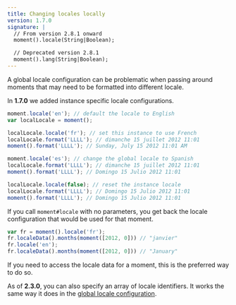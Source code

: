 ```yaml
---
title: Changing locales locally
version: 1.7.0
signature: |
  // From version 2.8.1 onward
  moment().locale(String|Boolean);

  // Deprecated version 2.8.1
  moment().lang(String|Boolean);
---
```



A global locale configuration can be problematic when passing around moments that may need to be formatted into different locale.

In **1.7.0** we added instance specific locale configurations.

```javascript
moment.locale('en'); // default the locale to English
var localLocale = moment();

localLocale.locale('fr'); // set this instance to use French
localLocale.format('LLLL'); // dimanche 15 juillet 2012 11:01
moment().format('LLLL'); // Sunday, July 15 2012 11:01 AM

moment.locale('es'); // change the global locale to Spanish
localLocale.format('LLLL'); // dimanche 15 juillet 2012 11:01
moment().format('LLLL'); // Domingo 15 Julio 2012 11:01

localLocale.locale(false); // reset the instance locale
localLocale.format('LLLL'); // Domingo 15 Julio 2012 11:01
moment().format('LLLL'); // Domingo 15 Julio 2012 11:01
```

If you call `moment#locale` with no parameters, you get back the locale configuration that would be used for that moment.

```javascript
var fr = moment().locale('fr');
fr.localeData().months(moment([2012, 0])) // "janvier"
fr.locale('en');
fr.localeData().months(moment([2012, 0])) // "January"
```

If you need to access the locale data for a moment, this is the preferred way to do so.

As of **2.3.0**, you can also specify an array of locale identifiers. It works the same way it does in the [global locale configuration](#/i18n/changing-locale/).
